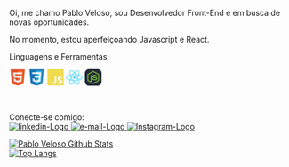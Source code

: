 
 Oi, me chamo Pablo Veloso, sou Desenvolvedor Front-End e em busca de novas oportunidades.
<br>


No momento, estou aperfeiçoando Javascript e React.





Linguagens e Ferramentas:

 <img src="https://raw.githubusercontent.com/devicons/devicon/master/icons/html5/html5-original.svg" width="30px" alt="HTML-Logo"> </a>
 <img src="https://raw.githubusercontent.com/devicons/devicon/master/icons/css3/css3-original.svg" width="30px" alt="CSS-Logo"></a>
 <img src="https://raw.githubusercontent.com/devicons/devicon/master/icons/javascript/javascript-plain.svg" width="30px" alt="JAVASCRIPT-Logo"></a>
 <img src="https://raw.githubusercontent.com/devicons/devicon/master/icons/react/react-original.svg" width="30px" alt="React-Logo"></a>
 <img src="https://raw.githubusercontent.com/tandpfun/skill-icons/59059d9d1a2c092696dc66e00931cc1181a4ce1f/icons/NodeJS-Dark.svg" width="30px" alt="React-Logo"></a>

<br>

Conecte-se comigo:
<br>
<a href="https://www.linkedin.com/in/pablo-veloso-75126a231/"> <img src="https://camo.githubusercontent.com/d659d2bac00c01b42bffbae84bdc121e828b8fecd5b4949ffa2575f5d9e4a371/68747470733a2f2f63646e2e6a7364656c6976722e6e65742f6e706d2f73696d706c652d69636f6e734076332f69636f6e732f6c696e6b6564696e2e737667"  width="30px" alt="linkedin-Logo"/>
</a>
<a href="https://mail.google.com/mail/u/0/?tab=rm&ogbl#inbox"> <img src="https://camo.githubusercontent.com/927d6b3961fa048ff7303daf291cb5869dfa25018997cf8c1373c2f6a85b1458/68747470733a2f2f696d672e736869656c64732e696f2f62616467652f2d476d61696c2d2532333333333f7374796c653d666f722d7468652d6261646765266c6f676f3d676d61696c266c6f676f436f6c6f723d7768697465" alt="e-mail-Logo"/>
</a>
<a href="https://www.instagram.com/pabloveloso28/"> <img src="https://camo.githubusercontent.com/c80f9763ed06d4ab9fbcc1a74b8b74cd95e4c7f82d3f1f70233994f236a0faeb/68747470733a2f2f63646e2e6a7364656c6976722e6e65742f6e706d2f73696d706c652d69636f6e734076332f69636f6e732f696e7374616772616d2e737667"   width="30px"   alt="Instagram-Logo"/></a>
<br>

[![Pablo Veloso Github Stats](https://github-readme-stats.vercel.app/api?username=pabloveloso28)](https://github.com/anuraghazra/github-readme-stats)
<br>
[![Top Langs](https://github-readme-stats.vercel.app/api/top-langs/?username=pabloveloso28)](https://github.com/anuraghazra/github-readme-stats)

